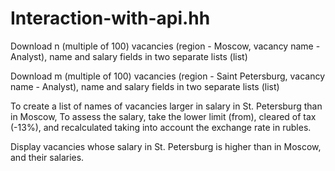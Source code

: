 # Interaction-with-api.hh

Download n (multiple of 100) vacancies (region - Moscow, vacancy name - Analyst), name and salary fields in two separate lists (list)

Download m (multiple of 100) vacancies (region - Saint Petersburg, vacancy name - Analyst), name and salary fields in two separate lists (list)

To create a list of names of vacancies larger in salary in St. Petersburg than in Moscow, To assess the salary, take the lower limit (from), cleared of tax (-13%), and recalculated taking into account the exchange rate in rubles.

Display vacancies whose salary in St. Petersburg is higher than in Moscow, and their salaries.
